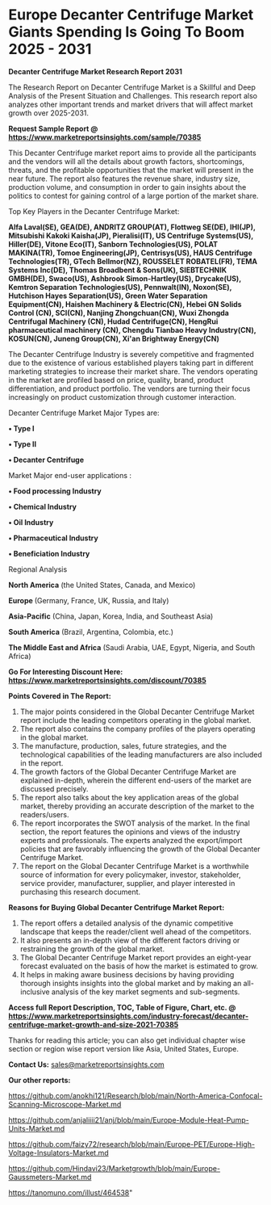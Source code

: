 # Europe Decanter Centrifuge Market Giants Spending Is Going To Boom 2025 - 2031

<strong>Decanter Centrifuge Market Research Report 2031</strong>

The Research Report on Decanter Centrifuge Market is a Skillful and Deep Analysis of the Present Situation and Challenges. This research report also analyzes other important trends and market drivers that will affect market growth over 2025-2031.

<strong>Request Sample Report @ <a href=https://www.marketreportsinsights.com/sample/70385>https://www.marketreportsinsights.com/sample/70385</a></strong>

This Decanter Centrifuge market report aims to provide all the participants and the vendors will all the details about growth factors, shortcomings, threats, and the profitable opportunities that the market will present in the near future. The report also features the revenue share, industry size, production volume, and consumption in order to gain insights about the politics to contest for gaining control of a large portion of the market share.

Top Key Players in the Decanter Centrifuge Market:

<strong>Alfa Laval(SE), GEA(DE), ANDRITZ GROUP(AT), Flottweg SE(DE), IHI(JP), Mitsubishi Kakoki Kaisha(JP), Pieralisi(IT), US Centrifuge Systems(US), Hiller(DE), Vitone Eco(IT), Sanborn Technologies(US), POLAT MAKINA(TR), Tomoe Engineering(JP), Centrisys(US), HAUS Centrifuge Technologies(TR), GTech Bellmor(NZ), ROUSSELET ROBATEL(FR), TEMA Systems Inc(DE), Thomas Broadbent & Sons(UK), SIEBTECHNIK GMBH(DE), Swaco(US), Ashbrook Simon-Hartley(US), Drycake(US), Kemtron Separation Technologies(US), Pennwalt(IN), Noxon(SE), Hutchison Hayes Separation(US), Green Water Separation Equipment(CN), Haishen Machinery & Electric(CN), Hebei GN Solids Control (CN), SCI(CN), Nanjing Zhongchuan(CN), Wuxi Zhongda Centrifugal Machinery (CN), Hudad Centrifuge(CN), HengRui pharmaceutical machinery (CN), Chengdu Tianbao Heavy Industry(CN), KOSUN(CN), Juneng Group(CN), Xi'an Brightway Energy(CN)</strong>

The Decanter Centrifuge Industry is severely competitive and fragmented due to the existence of various established players taking part in different marketing strategies to increase their market share. The vendors operating in the market are profiled based on price, quality, brand, product differentiation, and product portfolio. The vendors are turning their focus increasingly on product customization through customer interaction.

Decanter Centrifuge Market Major Types are:

<strong>• Type I

• Type II

• Decanter Centrifuge</strong>

Market Major end-user applications :

<strong>• Food processing Industry

• Chemical Industry

• Oil Industry

• Pharmaceutical Industry

• Beneficiation Industry</strong>

Regional Analysis

</u><strong><b>North America</b></strong> (the United States, Canada, and Mexico)

<strong><b>Europe </b></strong>(Germany, France, UK, Russia, and Italy)

<strong><b>Asia-Pacific</b></strong> (China, Japan, Korea, India, and Southeast Asia)

<strong><b>South America</b></strong> (Brazil, Argentina, Colombia, etc.)

<strong><b>The Middle East and Africa</b></strong> (Saudi Arabia, UAE, Egypt, Nigeria, and South Africa)

<strong>Go For Interesting Discount Here: <a href=https://www.marketreportsinsights.com/discount/70385>https://www.marketreportsinsights.com/discount/70385</a></strong>

<strong>Points Covered in The Report:</strong>
<ol>
  <li>The major points considered in the Global Decanter Centrifuge Market report include the leading competitors operating in the global market.</li>
  <li>The report also contains the company profiles of the players operating in the global market.</li>
  <li>The manufacture, production, sales, future strategies, and the technological capabilities of the leading manufacturers are also included in the report.</li>
  <li>The growth factors of the Global Decanter Centrifuge Market are explained in-depth, wherein the different end-users of the market are discussed precisely.</li>
  <li>The report also talks about the key application areas of the global market, thereby providing an accurate description of the market to the readers/users.</li>
  <li>The report incorporates the SWOT analysis of the market. In the final section, the report features the opinions and views of the industry experts and professionals. The experts analyzed the export/import policies that are favorably influencing the growth of the Global Decanter Centrifuge Market.</li>
  <li>The report on the Global Decanter Centrifuge Market is a worthwhile source of information for every policymaker, investor, stakeholder, service provider, manufacturer, supplier, and player interested in purchasing this research document.</li>
</ol>
<strong>Reasons for Buying Global Decanter Centrifuge Market Report:</strong>

<ol>
  <li>The report offers a detailed analysis of the dynamic competitive landscape that keeps the reader/client well ahead of the competitors.</li>
  <li>It also presents an in-depth view of the different factors driving or restraining the growth of the global market.</li>
  <li>The Global Decanter Centrifuge Market report provides an eight-year forecast evaluated on the basis of how the market is estimated to grow.</li>
  <li>It helps in making aware business decisions by having providing thorough insights insights into the global market and by making an all-inclusive analysis of the key market segments and sub-segments.</li>
</ol>
<strong>Access full Report Description, TOC, Table of Figure, Chart, etc. @ <a href=https://www.marketreportsinsights.com/industry-forecast/decanter-centrifuge-market-growth-and-size-2021-70385>https://www.marketreportsinsights.com/industry-forecast/decanter-centrifuge-market-growth-and-size-2021-70385</a></strong>


Thanks for reading this article; you can also get individual chapter wise section or region wise report version like Asia, United States, Europe.

<strong>Contact Us:</strong>
sales@marketreportsinsights.com

<strong>Our other reports:</strong>

<a href=https://github.com/anokhi121/Research/blob/main/North-America-Confocal-Scanning-Microscope-Market.md>https://github.com/anokhi121/Research/blob/main/North-America-Confocal-Scanning-Microscope-Market.md</a>

<a href=https://github.com/anjaliiii21/anj/blob/main/Europe-Module-Heat-Pump-Units-Market.md>https://github.com/anjaliiii21/anj/blob/main/Europe-Module-Heat-Pump-Units-Market.md</a>

<a href=https://github.com/faizy72/research/blob/main/Europe-PET/Europe-High-Voltage-Insulators-Market.md>https://github.com/faizy72/research/blob/main/Europe-PET/Europe-High-Voltage-Insulators-Market.md</a>

<a href=https://github.com/Hindavi23/Marketgrowth/blob/main/Europe-Gaussmeters-Market.md>https://github.com/Hindavi23/Marketgrowth/blob/main/Europe-Gaussmeters-Market.md</a>

<a href=https://tanomuno.com/illust/464538>https://tanomuno.com/illust/464538</a>"
